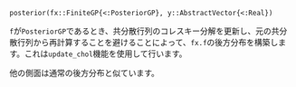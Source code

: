 ```
posterior(fx::FiniteGP{<:PosteriorGP}, y::AbstractVector{<:Real})
```

`f`が`PosteriorGP`であるとき、共分散行列のコレスキー分解を更新し、元の共分散行列から再計算することを避けることによって、`fx.f`の後方分布を構築します。これは`update_chol`機能を使用して行います。

他の側面は通常の後方分布と似ています。
